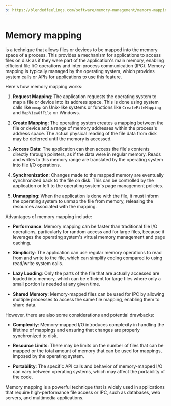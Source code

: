 ```yaml
---
b: https://blendedfeelings.com/software/memory-management/memory-mapping.md
---
```


# Memory mapping 
is a technique that allows files or devices to be mapped into the memory space of a process. This provides a mechanism for applications to access files on disk as if they were part of the application's main memory, enabling efficient file I/O operations and inter-process communication (IPC). Memory mapping is typically managed by the operating system, which provides system calls or APIs for applications to use this feature.

Here's how memory mapping works:

1. **Request Mapping**: The application requests the operating system to map a file or device into its address space. This is done using system calls like `mmap` on Unix-like systems or functions like `CreateFileMapping` and `MapViewOfFile` on Windows.

2. **Create Mapping**: The operating system creates a mapping between the file or device and a range of memory addresses within the process's address space. The actual physical reading of the file data from disk may be deferred until the memory is accessed.

3. **Access Data**: The application can then access the file's contents directly through pointers, as if the data were in regular memory. Reads and writes to this memory range are translated by the operating system into file I/O operations.

4. **Synchronization**: Changes made to the mapped memory are eventually synchronized back to the file on disk. This can be controlled by the application or left to the operating system's page management policies.

5. **Unmapping**: When the application is done with the file, it must inform the operating system to unmap the file from memory, releasing the resources associated with the mapping.

Advantages of memory mapping include:

- **Performance**: Memory mapping can be faster than traditional file I/O operations, particularly for random access and for large files, because it leverages the operating system's virtual memory management and page caching.

- **Simplicity**: The application can use regular memory operations to read from and write to the file, which can simplify coding compared to using read/write system calls.

- **Lazy Loading**: Only the parts of the file that are actually accessed are loaded into memory, which can be efficient for large files where only a small portion is needed at any given time.

- **Shared Memory**: Memory-mapped files can be used for IPC by allowing multiple processes to access the same file mapping, enabling them to share data.

However, there are also some considerations and potential drawbacks:

- **Complexity**: Memory-mapped I/O introduces complexity in handling the lifetime of mappings and ensuring that changes are properly synchronized to disk.

- **Resource Limits**: There may be limits on the number of files that can be mapped or the total amount of memory that can be used for mappings, imposed by the operating system.

- **Portability**: The specific API calls and behavior of memory-mapped I/O can vary between operating systems, which may affect the portability of the code.

Memory mapping is a powerful technique that is widely used in applications that require high-performance file access or IPC, such as databases, web servers, and multimedia applications.